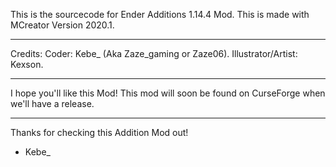 This is the sourcecode for Ender Additions 1.14.4 Mod.
This is made with MCreator Version 2020.1.

--------------------------------------------------------

Credits:
Coder: Kebe_ (Aka Zaze_gaming or Zaze06).
Illustrator/Artist: Kexson.

-----------------------------------------

I hope you'll like this Mod!
This mod will soon be found on CurseForge when we'll have a release.

--------------------------------------------------------------------

Thanks for checking this Addition Mod out!
- Kebe_
